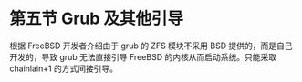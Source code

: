 # 第五节 Grub 及其他引导

根据 FreeBSD 开发者介绍由于 grub 的 ZFS 模块不采用 BSD 提供的，而是自己开发的，导致 grub 无法直接引导 FreeBSD 的内核从而启动系统。只能采取 chainlain+1 的方式间接引导。
